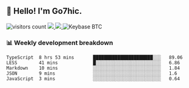## 👋 Hello! I'm Go7hic.

 ![visitors count](https://visitors-by-url-pls-dont-use-this-in-your-repo.vercel.app/Go7hic-github-readme)
 <a href="https://twitter.com/Go7hic">
    <img src="https://img.shields.io/badge/-@Go7hic-1ca0f1?style=flat-square&labelColor=1ca0f1&logo=twitter&logoColor=white&link=https://twitter.com/Go7hic">
   <a/>
   <a href="mailto:gtfx0209@gmail.com">
    <img src="https://img.shields.io/badge/-gtfx0209@gmail.com-c14438?style=flat-square&logo=Gmail&logoColor=white&link=mailto:gtfx0209@gmail.com">
   <a/>
    ![Keybase BTC](https://img.shields.io/keybase/btc/Go7hic)
 <!--
🔭 I’m currently working
🌱 I’m currently learning
💬 Ask me about 
📫 How to reach me: 
⚡ Fun fact: 
-->
 <!--
![My Github Stats](https://github-readme-stats.vercel.app/api?username=Go7hic&show_icons=true&count_private=true)

-->

### 📊 Weekly development breakdown
<!--START_SECTION:waka-->
```text
TypeScript  8 hrs 53 mins       ██████████████████████░░░   89.06 
LESS        41 mins             █░░░░░░░░░░░░░░░░░░░░░░░░   6.86 
Markdown    10 mins             ░░░░░░░░░░░░░░░░░░░░░░░░░   1.84 
JSON        9 mins              ░░░░░░░░░░░░░░░░░░░░░░░░░   1.6 
JavaScript  3 mins              ░░░░░░░░░░░░░░░░░░░░░░░░░   0.64
```
<!--END_SECTION:waka-->
    

